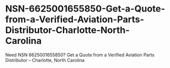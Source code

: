 # NSN-6625001655850-Get-a-Quote-from-a-Verified-Aviation-Parts-Distributor-Charlotte-North-Carolina
Need NSN 6625001655850? Get a Quote from a Verified Aviation Parts Distributor – Charlotte, North Carolina
